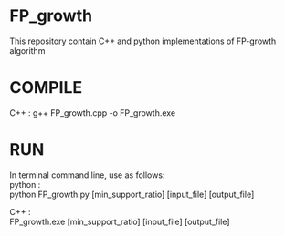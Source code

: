 # FP_growth
This repository contain C++  and python implementations of FP-growth algorithm 

# COMPILE
C++ : g++ FP_growth.cpp -o FP_growth.exe
# RUN
In terminal command line, use as follows:<br/>
python :<br/>
python FP_growth.py [min_support_ratio] [input_file] [output_file]<br/>

C++ :<br/>
FP_growth.exe [min_support_ratio] [input_file] [output_file]<br/>
